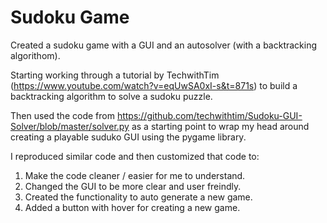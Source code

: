 # Sudoku Game

Created a sudoku game with a GUI and an autosolver (with a backtracking algorithom).

Starting working through a tutorial by TechwithTim (https://www.youtube.com/watch?v=eqUwSA0xI-s&t=871s) to build a backtracking algorithm to solve a sudoku puzzle. 

Then used the code from https://github.com/techwithtim/Sudoku-GUI-Solver/blob/master/solver.py as a starting point to wrap my head around creating a playable suduko GUI using the pygame library. 

I reproduced similar code and then customized that code to:
1. Make the code cleaner / easier for me to understand.
2. Changed the GUI to be more clear and user freindly.
3. Created the functionality to auto generate a new game.
4. Added a button with hover for creating a new game.